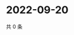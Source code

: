 # 2022-09-20

共 0 条

<!-- BEGIN WEIBO -->
<!-- 最后更新时间 Tue Sep 20 2022 05:16:57 GMT+0800 (China Standard Time) -->

<!-- END WEIBO -->
